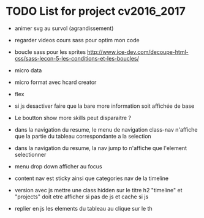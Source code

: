 # TODO List for project cv2016_2017
- animer svg au survol (agrandissement)
- regarder videos cours sass pour optim mon code

- boucle sass pour les sprites
http://www.ice-dev.com/decoupe-html-css/sass-lecon-5-les-conditions-et-les-boucles/

- micro data
- micro format avec hcard creator

- flex

- si js desactiver faire que la bare more information soit affichée de base

- Le boutton show more skills peut disparaitre ?

- dans la navigation du resume, le menu de navigation class-nav n'affiche que la partie du tableau correspondante a la selection
- dans la navigation du resume, la nav jump to n'affiche que l'element selectionner

- menu drop down afficher au focus

- content nav est sticky ainsi que categories nav de la timeline

- version avec js mettre une class hidden sur le titre h2 "timeline" et "projects" doit etre afficher si pas de js et cache si js

- replier en js les elements du tableau au clique sur le th
